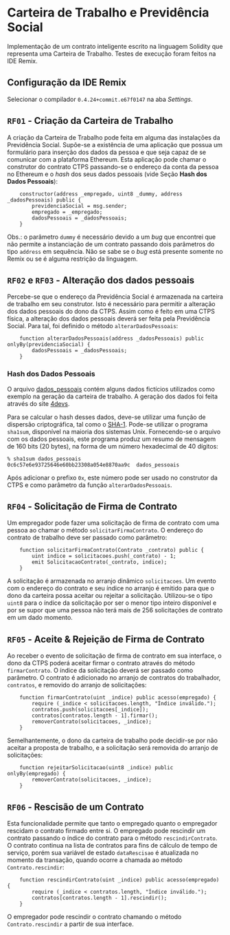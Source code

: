 # Carteira de Trabalho e Previdência Social

Implementação de um contrato inteligente escrito na linguagem Solidity que representa uma Carteira de Trabalho. Testes de execução foram feitos na IDE Remix.

## Configuração da IDE Remix
Selecionar o compilador `0.4.24+commit.e67f0147` na aba _Settings_.


## `RF01` - Criação da Carteira de Trabalho

A criação da Carteira de Trabalho pode feita em alguma das instalações da Previdência Social. Supõe-se a existência de uma aplicação que possua um formulário para inserção dos dados da pessoa e que seja capaz de se comunicar com a plataforma Ethereum. Esta aplicação pode chamar o construtor do contrato CTPS passando-se o endereço da conta da pessoa no Ethereum e o _hash_ dos seus dados pessoais (vide Seção __Hash dos Dados Pessoais__):
```
    constructor(address _empregado, uint8 _dummy, address _dadosPessoais) public {
        previdenciaSocial = msg.sender;
        empregado = _empregado;
        dadosPessoais = _dadosPessoais;
    }
```

Obs.: o parâmetro `dummy` é necessário devido a um _bug_ que encontrei que não permite a instanciação de um contrato passando dois parâmetros do tipo `address` em sequência. Não se sabe se o _bug_ está presente somente no Remix ou se é alguma restrição da linguagem.


## `RF02` e `RF03` - Alteração dos dados pessoais

Percebe-se que o endereço da Previdência Social é armazenada na carteira de trabalho em seu construtor. Isto é necessário para permitir a alteração dos dados pessoais do dono da CTPS. 
Assim como é feito em uma CTPS física, a alteração dos dados pessoais deverá ser feita pela Previdência Social. Para tal, foi definido o método `alterarDadosPessoais`:
```
    function alterarDadosPessoais(address _dadosPessoais) public onlyBy(previdenciaSocial) {
        dadosPessoais = _dadosPessoais;
    }
``` 

### Hash dos Dados Pessoais

O arquivo [dados_pessoais](./dados_pessoais) contém alguns dados fictícios utilizados como exemplo na geração da carteira de trabalho. A geração dos dados foi feita através do site [4devs](https://www.4devs.com.br/).

Para se calcular o hash desses dados, deve-se utilizar uma função de dispersão criptográfica, tal como o [SHA-1](https://en.wikipedia.org/wiki/SHA-1 "Wikipedia: SHA-1"). Pode-se utilizar o programa `sha1sum`, disponível na maioria dos sistemas Unix. Fornecendo-se o arquivo com os dados pessoais, este programa produz um resumo de mensagem de 160 bits (20 bytes), na forma de um número hexadecimal de 40 dígitos:
```
% sha1sum dados_pessoais
0c6c57e6e93725646e60bb23308a054e8870aa9c  dados_pessoais
```
Após adicionar o prefixo `0x`, este número pode ser usado no construtor da CTPS e como parâmetro da função `alterarDadosPessoais`.


## `RF04` - Solicitação de Firma de Contrato

Um empregador pode fazer uma solicitação de firma de contrato com uma pessoa ao chamar o método `solicitarFirmaContrato`. O endereço do contrato de trabalho deve ser passado como parâmetro:
```
    function solicitarFirmaContrato(Contrato _contrato) public {
        uint indice = solicitacoes.push(_contrato) - 1;
        emit SolicitacaoContrato(_contrato, indice);
    }
```
A solicitação é armazenada no arranjo dinâmico `solicitacoes`. Um evento com o endereço do contrato e seu índice no arranjo é emitido para que o dono da carteira possa aceitar ou rejeitar a solicitação. Utilizou-se o tipo `uint8` para o índice da solicitação por ser o menor tipo inteiro disponível e por se supor que uma pessoa não terá mais de 256 solicitações de contrato em um dado momento.


## `RF05` - Aceite & Rejeição de Firma de Contrato

Ao receber o evento de solicitação de firma de contrato em sua interface, o dono da CTPS poderá aceitar firmar o contrato através do método `firmarContrato`. O índice da solicitação deverá ser passado como parâmetro. O contrato é adicionado no arranjo de contratos do trabalhador, `contratos`, e removido do arranjo de solicitações:
```
    function firmarContrato(uint _indice) public acesso(empregado) {
        require (_indice < solicitacoes.length, "Índice inválido.");
        contratos.push(solicitacoes[_indice]);
        contratos[contratos.length - 1].firmar();
        removerContrato(solicitacoes, _indice);
    }
```
Semelhantemente, o dono da carteira de trabalho pode decidir-se por não aceitar a proposta de trabalho, e a solicitação será removida do arranjo de solicitações:
```
    function rejeitarSolicitacao(uint8 _indice) public onlyBy(empregado) {
        removerContrato(solicitacoes, _indice);
    }
```

## `RF06` - Rescisão de um Contrato

Esta funcionalidade permite que tanto o empregado quanto o empregador rescidam o contrato firmado entre si. O empregado pode rescindir um contrato passando o índice do contrato para o método `rescindirContrato`. O contrato continua na lista de contratos para fins de cálculo de tempo de serviço, porém sua variável de estado `dataRescisao` é atualizada no momento da transação, quando ocorre a chamada ao método `Contrato.rescindir`:
```
    function rescindirContrato(uint _indice) public acesso(empregado) {
        require (_indice < contratos.length, "Índice inválido.");
        contratos[contratos.length - 1].rescindir();
    }
```
O empregador pode rescindir o contrato chamando o método `Contrato.rescindir` a partir de sua interface.

